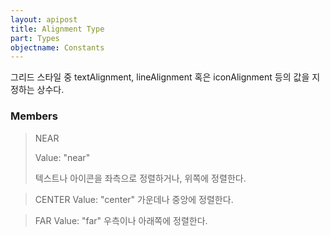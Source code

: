 ```yaml
---
layout: apipost
title: Alignment Type
part: Types
objectname: Constants
---
```


그리드 스타일 중 textAlignment, lineAlignment 혹은 iconAlignment 등의 값을 지정하는 상수다.

### Members

> NEAR
> 
> Value: "near"
> 
> 텍스트나 아이콘을 좌측으로 정렬하거나, 위쪽에 정렬한다.

> CENTER
Value: "center"
가운데나 중앙에 정렬한다.

> FAR
Value: "far"
우측이나 아래쪽에 정렬한다.